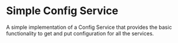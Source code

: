 # Simple Config Service

A simple implementation of a Config Service that provides the basic functionality 
to get and put configuration for all the services.